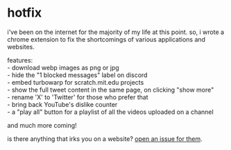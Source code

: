 # hotfix

i've been on the internet for the majority of my life at this point. so, i wrote a chrome extension to fix the shortcomings of various applications and websites.

features:  
\- download webp images as png or jpg  
\- hide the "1 blocked messages" label on discord  
\- embed turbowarp for scratch.mit.edu projects  
\- show the full tweet content in the same page, on clicking "show more"  
\- rename 'X' to 'Twitter' for those who prefer that  
\- bring back YouTube's dislike counter  
\- a "play all" button for a playlist of all the videos uploaded on a channel

and much more coming!

is there anything that irks you on a website? [open an issue for them](https://github.com/aryanbaburajan/hotpix).
